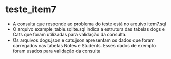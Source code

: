 # teste_item7
- A consulta que responde ao problema do teste está no arquivo item7.sql
- O arquivo example_table.sqlite.sql indica a estrutura das tabelas dogs e Cats que foram utilizadas para validação da consulta.
- Os arquivos dogs.json e cats.json apresentam os dados que foram carregados nas tabelas Notes e Students. Esses dados de exemplo foram usados para validação da consulta
